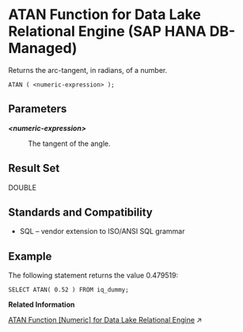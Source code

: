 <!-- loio4d0428abd20f49fea3612d88cf749e7d -->

# ATAN Function for Data Lake Relational Engine \(SAP HANA DB-Managed\)

Returns the arc-tangent, in radians, of a number.



```
ATAN ( <numeric-expression> );
```



<a name="loio4d0428abd20f49fea3612d88cf749e7d__section_sqc_x3k_srb"/>

## Parameters


<dl>
<dt><b>

*<numeric-expression\>*

</b></dt>
<dd>

The tangent of the angle.



</dd>
</dl>



<a name="loio4d0428abd20f49fea3612d88cf749e7d__section_bbp_x3k_srb"/>

## Result Set

DOUBLE



<a name="loio4d0428abd20f49fea3612d88cf749e7d__section_qr1_y3k_srb"/>

## Standards and Compatibility

-   SQL – vendor extension to ISO/ANSI SQL grammar



<a name="loio4d0428abd20f49fea3612d88cf749e7d__section_gpn_y3k_srb"/>

## Example

The following statement returns the value 0.479519:

```
SELECT ATAN( 0.52 ) FROM iq_dummy;
```

**Related Information**  


[ATAN Function \[Numeric\] for Data Lake Relational Engine](https://help.sap.com/viewer/19b3964099384f178ad08f2d348232a9/2024_1_QRC/en-US/a534e83384f21015a17bd5947c1575b2.html "Returns the arc-tangent, in radians, of a number.") :arrow_upper_right:

